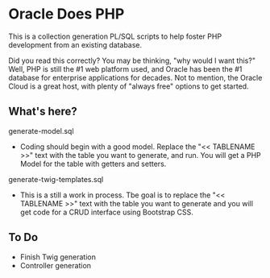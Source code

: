 # Oracle Does PHP
This is a collection generation PL/SQL scripts to help foster PHP development from an existing database.

Did you read this correctly? You may be thinking, "why would I want this?" Well, PHP is still the #1 web platform used, and Oracle has been the #1 database for enterprise applications for decades. Not to mention, the Oracle Cloud is a great host, with plenty of "always free" options to get started.

## What's here?
generate-model.sql
- Coding should begin with a good model. Replace the "<< TABLENAME >>" text with the table you want to generate, and run. You will get a PHP Model for the table with getters and setters.

generate-twig-templates.sql
- This is a still a work in process. Tbe goal is to replace the "<< TABLENAME >>" text with the table you want to generate and you will get code for a CRUD interface using Bootstrap CSS.

## To Do
- Finish Twig generation
- Controller generation
